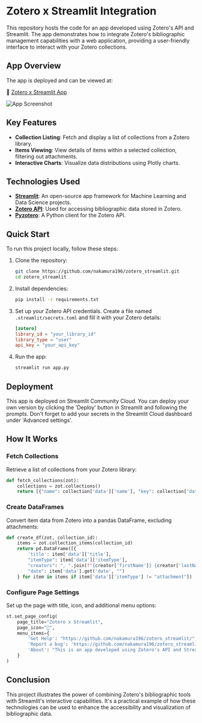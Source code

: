 # Zotero x Streamlit Integration

This repository hosts the code for an app developed using Zotero's API and Streamlit. The app demonstrates how to integrate Zotero's bibliographic management capabilities with a web application, providing a user-friendly interface to interact with your Zotero collections.

## App Overview

The app is deployed and can be viewed at:

🔗 [Zotero x Streamlit App](https://nakamura196-zotero.streamlit.app/)

![App Screenshot](https://storage.googleapis.com/zenn-user-upload/37c9984861f5-20240711.png)

## Key Features

- **Collection Listing**: Fetch and display a list of collections from a Zotero library.
- **Items Viewing**: View details of items within a selected collection, filtering out attachments.
- **Interactive Charts**: Visualize data distributions using Plotly charts.

## Technologies Used

- **[Streamlit](https://streamlit.io/)**: An open-source app framework for Machine Learning and Data Science projects.
- **[Zotero API](https://www.zotero.org/support/dev/web_api/v3/start)**: Used for accessing bibliographic data stored in Zotero.
- **[Pyzotero](https://github.com/urschrei/pyzotero)**: A Python client for the Zotero API.

## Quick Start

To run this project locally, follow these steps:

1. Clone the repository:

   ```bash
   git clone https://github.com/nakamura196/zotero_streamlit.git
   cd zotero_streamlit
   ```

2. Install dependencies:

   ```bash
   pip install -r requirements.txt
   ```

3. Set up your Zotero API credentials. Create a file named `.streamlit/secrets.toml` and fill it with your Zotero details:

   ```toml
   [zotero]
   library_id = "your_library_id"
   library_type = "user"
   api_key = "your_api_key"
   ```

4. Run the app:
   ```bash
   streamlit run app.py
   ```

## Deployment

This app is deployed on Streamlit Community Cloud. You can deploy your own version by clicking the 'Deploy' button in Streamlit and following the prompts. Don't forget to add your secrets in the Streamlit Cloud dashboard under 'Advanced settings'.

## How It Works

### Fetch Collections

Retrieve a list of collections from your Zotero library:

```python
def fetch_collections(zot):
    collections = zot.collections()
    return [{"name": collection['data']['name'], "key": collection['data']['key']} for collection in collections]
```

### Create DataFrames

Convert item data from Zotero into a pandas DataFrame, excluding attachments:

```python
def create_df(zot, collection_id):
    items = zot.collection_items(collection_id)
    return pd.DataFrame([{
        'title': item['data']['title'],
        "itemType": item['data']['itemType'],
        "creators": ", ".join(f"{creator['firstName']} {creator['lastName']}" for creator in item['data'].get('creators', [])),
        "date": item['data'].get('date', "")
    } for item in items if item['data']['itemType'] != "attachment"])
```

### Configure Page Settings

Set up the page with title, icon, and additional menu options:

```python
st.set_page_config(
    page_title="Zotero x Streamlit",
    page_icon="🧊",
    menu_items={
        'Get Help': "https://github.com/nakamura196/zotero_streamlit/",
        'Report a bug': 'https://github.com/nakamura196/zotero_streamlit/issues',
        'About': "This is an app developed using Zotero's API and Streamlit."
    }
)
```

## Conclusion

This project illustrates the power of combining Zotero's bibliographic tools with Streamlit's interactive capabilities. It's a practical example of how these technologies can be used to enhance the accessibility and visualization of bibliographic data.
